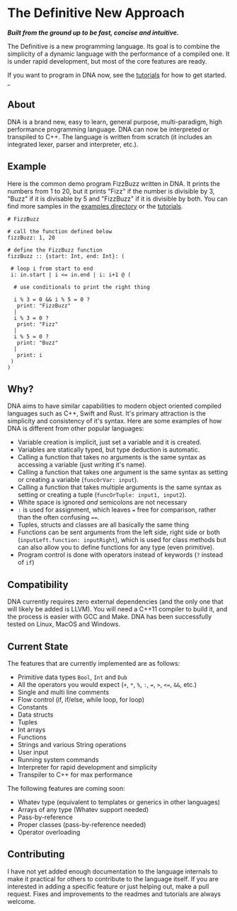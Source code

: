 # The Definitive New Approach

**_Built from the ground up to be fast, concise and intuitive._**

The Definitive is a new programming language. Its goal is to combine the simplicity of a dynamic language with the performance of a compiled one. It is under rapid development, but most of the core features are ready.

If you want to program in DNA now, see the [tutorials](tutorials/index.md) for how to get started.
_

## About

DNA is a brand new, easy to learn, general purpose, multi-paradigm, high performance programming language. DNA can now be interpreted or transpiled to C++. The language is written from scratch (it includes an integrated lexer, parser and interpreter, etc.).

## Example

Here is the common demo program FizzBuzz written in DNA. It prints the numbers from 1 to 20, but it prints "Fizz" if the number is divisible by 3, "Buzz" if it is divisable by 5 and "FizzBuzz" if it is divisible by both. You can find more samples in the [examples directory](https://github.com/X-The-Mystic/DNA/tree/master/examples) or the [tutorials](https://github.com/X-The-Mystic/DNA/tree/master/tutorials).

``` DNA
# FizzBuzz

# call the function defined below
fizzBuzz: 1, 20

# define the FizzBuzz function
fizzBuzz :: {start: Int, end: Int}: (

 # loop i from start to end
 i: in.start | i <= in.end | i: i+1 @ (

  # use conditionals to print the right thing

  i % 3 = 0 && i % 5 = 0 ?
   print: "FizzBuzz"
  |
  i % 3 = 0 ?
   print: "Fizz"
  |
  i % 5 = 0 ?
   print: "Buzz"
  |
   print: i
 )
)
```

## Why?

DNA aims to have similar capabilities to modern object oriented compiled languages such as C++, Swift and Rust. It's primary attraction is the simplicity and consistency of it's syntax. Here are some examples of how DNA is different from other popular languages:

* Variable creation is implicit, just set a variable and it is created.
* Variables are statically typed, but type deduction is automatic.
* Calling a function that takes no arguments is the same syntax as accessing a variable (just writing it's name).
* Calling a function that takes one argument is the same syntax as setting or creating a variable (`funcOrVar: input`).
* Calling a function that takes multiple arguments is the same syntax as setting or creating a tuple (`funcOrTuple: input1, input2`).
* White space is ignored _and_ semicolons are not necessary
* `:` is used for assignment, which leaves `=` free for comparison, rather than the often confusing `==`.
* Tuples, structs and classes are all basically the same thing
* Functions can be sent arguments from the left side, right side or both (`inputLeft.function: inputRight`), which is used for class methods but can also allow you to define functions for any type (even primitive).
* Program control is done with operators instead of keywords (`?` instead of `if`)

## Compatibility

DNA currently requires zero external dependencies (and the only one that will likely be added is LLVM). You will need a C++11 compiler to build it, and the process is easier with GCC and Make. DNA has been successfully tested on Linux, MacOS and Windows.

## Current State

The features that are currently implemented are as follows:

* Primitive data types `Bool`, `Int` and `Dub`
* All the operators you would expect (`+`, `*`, `%`, `:`, `=`, `>`, `<=`, `&&`, etc.)
* Single and multi line comments
* Flow control (if, if/else, while loop, for loop)
* Constants
* Data structs
* Tuples
* Int arrays
* Functions
* Strings and various String operations
* User input
* Running system commands
* Interpreter for rapid development and simplicity
* Transpiler to C++ for max performance

The following features are coming soon:

* Whatev type (equivalent to templates or generics in other languages)
* Arrays of any type (Whatev support needed)
* Pass-by-reference
* Proper classes (pass-by-reference needed)
* Operator overloading

## Contributing

I have not yet added enough documentation to the language internals to make it practical for others to contribute to the language itself. If you are interested in adding a specific feature or just helping out, make a pull request. Fixes and improvements to the readmes and tutorials are always welcome.
